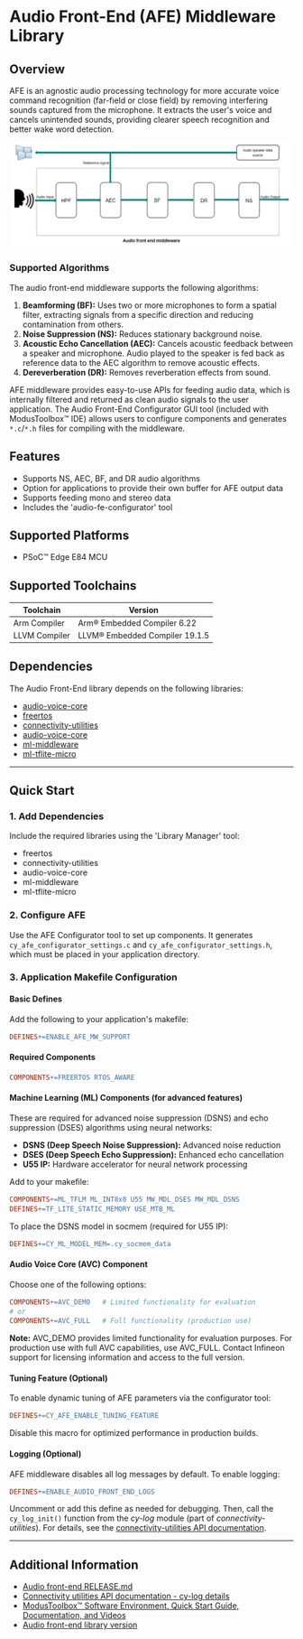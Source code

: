 
# Audio Front-End (AFE) Middleware Library

## Overview
AFE is an agnostic audio processing technology for more accurate voice command recognition (far-field or close field) by removing interfering sounds captured from the microphone. It extracts the user's voice and cancels unintended sounds, providing clearer speech recognition and better wake word detection.

![Audio front-end](./docs/api_reference_manual/html/afe_diagram.png)

### Supported Algorithms
The audio front-end middleware supports the following algorithms:

1. **Beamforming (BF):** Uses two or more microphones to form a spatial filter, extracting signals from a specific direction and reducing contamination from others.
2. **Noise Suppression (NS):** Reduces stationary background noise.
3. **Acoustic Echo Cancellation (AEC):** Cancels acoustic feedback between a speaker and microphone. Audio played to the speaker is fed back as reference data to the AEC algorithm to remove acoustic effects.
4. **Dereverberation (DR):** Removes reverberation effects from sound.

AFE middleware provides easy-to-use APIs for feeding audio data, which is internally filtered and returned as clean audio signals to the user application. The Audio Front-End Configurator GUI tool (included with ModusToolbox&trade; IDE) allows users to configure components and generates `*.c`/`*.h` files for compiling with the middleware.

## Features
- Supports NS, AEC, BF, and DR audio algorithms
- Option for applications to provide their own buffer for AFE output data
- Supports feeding mono and stereo data
- Includes the 'audio-fe-configurator' tool

## Supported Platforms
- PSoC&trade; Edge E84 MCU

## Supported Toolchains
| Toolchain     | Version                        |
|--------------|-------------------------------|
| Arm Compiler | Arm&reg; Embedded Compiler 6.22 |
| LLVM Compiler| LLVM&reg; Embedded Compiler 19.1.5|

## Dependencies
The Audio Front-End library depends on the following libraries:
- [audio-voice-core](https://github.com/infineon/audio-voice-core)
- [freertos](https://github.com/infineon/freertos)
- [connectivity-utilities](https://github.com/infineon/connectivity-utilities)
- [audio-voice-core](https://github.com/infineon/audio-voice-core)
- [ml-middleware](https://github.com/infineon/ml-middleware)
- [ml-tflite-micro](https://github.com/infineon/ml-tflite-micro)

---

## Quick Start

### 1. Add Dependencies
Include the required libraries using the 'Library Manager' tool:
- freertos
- connectivity-utilities
- audio-voice-core
- ml-middleware
- ml-tflite-micro

### 2. Configure AFE
Use the AFE Configurator tool to set up components. It generates `cy_afe_configurator_settings.c` and `cy_afe_configurator_settings.h`, which must be placed in your application directory.

### 3. Application Makefile Configuration

#### Basic Defines
Add the following to your application's makefile:
```makefile
DEFINES+=ENABLE_AFE_MW_SUPPORT
```

#### Required Components
```makefile
COMPONENTS+=FREERTOS RTOS_AWARE
```

#### Machine Learning (ML) Components (for advanced features)
These are required for advanced noise suppression (DSNS) and echo suppression (DSES) algorithms using neural networks:

- **DSNS (Deep Speech Noise Suppression):** Advanced noise reduction
- **DSES (Deep Speech Echo Suppression):** Enhanced echo cancellation
- **U55 IP:** Hardware accelerator for neural network processing

Add to your makefile:
```makefile
COMPONENTS+=ML_TFLM ML_INT8x8 U55 MW_MDL_DSES MW_MDL_DSNS
DEFINES+=TF_LITE_STATIC_MEMORY USE_MTB_ML
```

To place the DSNS model in socmem (required for U55 IP):
```makefile
DEFINES+=CY_ML_MODEL_MEM=.cy_socmem_data
```

#### Audio Voice Core (AVC) Component
Choose one of the following options:
```makefile
COMPONENTS+=AVC_DEMO   # Limited functionality for evaluation
# or
COMPONENTS+=AVC_FULL   # Full functionality (production use)
```
   **Note:** AVC_DEMO provides limited functionality for evaluation purposes. For production use with full AVC capabilities, use AVC_FULL. Contact Infineon support for licensing information and access to the full version.

#### Tuning Feature (Optional)
To enable dynamic tuning of AFE parameters via the configurator tool:
```makefile
DEFINES+=CY_AFE_ENABLE_TUNING_FEATURE
```
Disable this macro for optimized performance in production builds.

#### Logging (Optional)
AFE middleware disables all log messages by default. To enable logging:
```makefile
DEFINES+=ENABLE_AUDIO_FRONT_END_LOGS
```
Uncomment or add this define as needed for debugging. Then, call the `cy_log_init()` function from the *cy-log* module (part of *connectivity-utilities*). For details, see the [connectivity-utilities API documentation](https://Infineon.github.io/connectivity-utilities/api_reference_manual/html/group__logging__utils.html).

---

## Additional Information
- [Audio front-end RELEASE.md](./RELEASE.md)
- [Connectivity utilities API documentation - cy-log details](https://Infineon.github.io/connectivity-utilities/api_reference_manual/html/group__logging__utils.html)
- [ModusToolbox&trade; Software Environment, Quick Start Guide, Documentation, and Videos](https://www.infineon.com/cms/en/design-support/tools/sdk/modustoolbox-software/)
- [Audio front-end library version](./version.xml)
